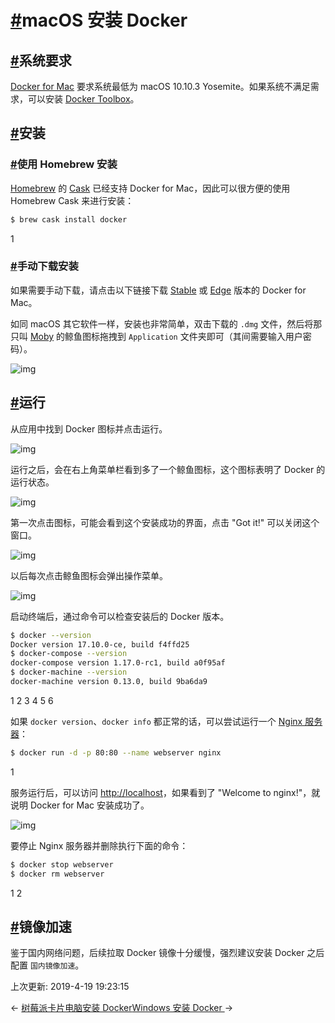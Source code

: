 # [#](https://funtl.com/zh/docs-docker/macOS-安装-Docker.html#macos-安装-docker)macOS 安装 Docker

## [#](https://funtl.com/zh/docs-docker/macOS-安装-Docker.html#系统要求)系统要求

[Docker for Mac](https://docs.docker.com/docker-for-mac/) 要求系统最低为 macOS 10.10.3 Yosemite。如果系统不满足需求，可以安装 [Docker Toolbox](https://docs.docker.com/toolbox/overview/)。

## [#](https://funtl.com/zh/docs-docker/macOS-安装-Docker.html#安装)安装

### [#](https://funtl.com/zh/docs-docker/macOS-安装-Docker.html#使用-homebrew-安装)使用 Homebrew 安装

[Homebrew](http://brew.sh/) 的 [Cask](https://caskroom.github.io/) 已经支持 Docker for Mac，因此可以很方便的使用 Homebrew Cask 来进行安装：

```bash
$ brew cask install docker
```

1

### [#](https://funtl.com/zh/docs-docker/macOS-安装-Docker.html#手动下载安装)手动下载安装

如果需要手动下载，请点击以下链接下载 [Stable](https://download.docker.com/mac/stable/Docker.dmg) 或 [Edge](https://download.docker.com/mac/edge/Docker.dmg) 版本的 Docker for Mac。

如同 macOS 其它软件一样，安装也非常简单，双击下载的 `.dmg` 文件，然后将那只叫 [Moby](https://blog.docker.com/2013/10/call-me-moby-dock/) 的鲸鱼图标拖拽到 `Application` 文件夹即可（其间需要输入用户密码）。

![img](https://funtl.com/assets/install-mac-dmg.png)

## [#](https://funtl.com/zh/docs-docker/macOS-安装-Docker.html#运行)运行

从应用中找到 Docker 图标并点击运行。

![img](https://funtl.com/assets/install-mac-apps.png)

运行之后，会在右上角菜单栏看到多了一个鲸鱼图标，这个图标表明了 Docker 的运行状态。

![img](https://funtl.com/assets/install-mac-menubar.png)

第一次点击图标，可能会看到这个安装成功的界面，点击 "Got it!" 可以关闭这个窗口。

![img](https://funtl.com/assets/install-mac-success.png)

以后每次点击鲸鱼图标会弹出操作菜单。

![img](https://funtl.com/assets/install-mac-menu.png)

启动终端后，通过命令可以检查安装后的 Docker 版本。

```bash
$ docker --version
Docker version 17.10.0-ce, build f4ffd25
$ docker-compose --version
docker-compose version 1.17.0-rc1, build a0f95af
$ docker-machine --version
docker-machine version 0.13.0, build 9ba6da9
```

1
2
3
4
5
6

如果 `docker version`、`docker info` 都正常的话，可以尝试运行一个 [Nginx 服务器](https://store.docker.com/images/nginx/)：

```bash
$ docker run -d -p 80:80 --name webserver nginx
```

1

服务运行后，可以访问 [http://localhost](http://localhost/)，如果看到了 "Welcome to nginx!"，就说明 Docker for Mac 安装成功了。

![img](https://funtl.com/assets/install-mac-example-nginx.png)

要停止 Nginx 服务器并删除执行下面的命令：

```bash
$ docker stop webserver
$ docker rm webserver
```

1
2

## [#](https://funtl.com/zh/docs-docker/macOS-安装-Docker.html#镜像加速)镜像加速

鉴于国内网络问题，后续拉取 Docker 镜像十分缓慢，强烈建议安装 Docker 之后配置 `国内镜像加速`。

上次更新: 2019-4-19 19:23:15

← [树莓派卡片电脑安装 Docker](https://funtl.com/zh/docs-docker/树莓派安装-Docker.html)[Windows 安装 Docker ](https://funtl.com/zh/docs-docker/Windows-安装-Docker.html)→